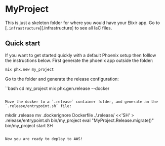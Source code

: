 # MyProject

This is just a skeleton folder for where you would have your Elixir app. Go to [`.infrastructure`][.infrastructure] to see all IaC files.

## Quick start

If you want to get started quickly with a default Phoenix setup then folllow the instructions below. First generate the phoenix app outside the folder:

```bash
mix phx.new my_project
```

Go to the folder and generate the release configuration:

``bash
cd my_project
mix phx.gen.release --docker
```

Move the docker to a `.release` container folder, and generate an the `.release/entrypoint.sh` file:

```
mkdir .release
mv .dockerignore Dockerfile ./.release/
<<'SH' > .release/entrypoint.sh
bin/my_project eval "MyProject.Release.migrate()"
bin/my_project start
SH
```

Now you are ready to deploy to AWS!
